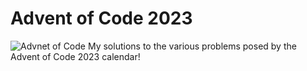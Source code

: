 # Advent of Code 2023
![Advnet of Code](https://cdn.thenewstack.io/media/2021/12/521cd034-advent-of-code-2021.jpg)
My solutions to the various problems posed by the Advent of Code 2023 calendar!
